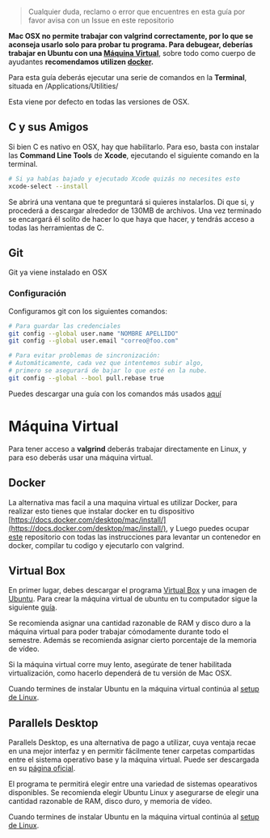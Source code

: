 > Cualquier duda, reclamo o error que encuentres en esta guía por favor avisa con un Issue en este repositorio

**Mac OSX no permite trabajar con valgrind correctamente, por lo que se aconseja usarlo solo para probar tu programa. Para debugear, deberías trabajar en Ubuntu con una [Máquina Virtual](#m%C3%A1quina-virtual)**, sobre todo como cuerpo de ayudantes **recomendamos utilizen [docker](#docker).**

Para esta guía deberás ejecutar una serie de comandos en la **Terminal**, situada en /Applications/Utilities/

Esta viene por defecto en todas las versiones de OSX.

## C y sus Amigos

Si bien C es nativo en OSX, hay que habilitarlo. Para eso, basta con instalar las **Command Line Tools** de **Xcode**, ejecutando el siguiente comando en la terminal.

```sh
# Si ya habías bajado y ejecutado Xcode quizás no necesites esto
xcode-select --install
```

Se abrirá una ventana que te preguntará si quieres instalarlos. Di que si, y procederá a descargar alrededor de 130MB de archivos. Una vez terminado se encargará él solito de hacer lo que haya que hacer, y tendrás acceso a todas las herramientas de C.

## Git

Git ya viene instalado en OSX

### Configuración

Configuramos git con los siguientes comandos:

```sh
# Para guardar las credenciales
git config --global user.name "NOMBRE APELLIDO"
git config --global user.email "correo@foo.com"

# Para evitar problemas de sincronización:
# Automáticamente, cada vez que intentemos subir algo,
# primero se asegurará de bajar lo que esté en la nube.
git config --global --bool pull.rebase true
```

Puedes descargar una guía con los comandos más usados [aquí](https://github.github.com/training-kit/downloads/github-git-cheat-sheet.pdf)


# Máquina Virtual

Para tener acceso a **valgrind** deberás trabajar directamente en Linux, y para eso deberás usar una máquina virtual.

## Docker

La alternativa mas facil a una maquina virtual es utilizar Docker, para realizar esto tienes que instalar docker en tu dispositivo [https://docs.docker.com/desktop/mac/install/](https://docs.docker.com/desktop/mac/install/), y Luego puedes ocupar [este](https://github.com/rieg-ec/valgrind-docker) repositorio con todas las instrucciones para levantar un contenedor en docker, compilar tu codigo y ejecutarlo con valgrind.

## Virtual Box

En primer lugar, debes descargar el programa [Virtual Box](https://www.virtualbox.org/) y una imagen de [Ubuntu](https://www.ubuntu.com/download/desktop).
Para crear la máquina virtual de ubuntu en tu computador sigue la siguiente [guía](http://es.wikihow.com/instalar-Ubuntu-en-VirtualBox).

Se recomienda asignar una cantidad razonable de RAM y disco duro a la máquina virtual para poder trabajar cómodamente durante todo el semestre. Además se recomienda asignar cierto porcentaje de la memoria de vídeo.

Si la máquina virtual corre muy lento, asegúrate de tener habilitada virtualización, como hacerlo dependerá de tu versión de Mac OSX.

Cuando termines de instalar Ubuntu en la máquina virtual continúa al [setup de Linux](1.2%20Setup%20en%20Linux.md).

## Parallels Desktop 

Parallels Desktop, es una alternativa de pago a utilizar, cuya ventaja recae en una mejor interfaz y en permitir fácilmente tener carpetas compartidas entre el sistema operativo base y la máquina virtual. Puede ser descargada en su [página oficial](https://www.parallels.com/). 

El programa te permitirá elegir entre una variedad de sistemas opearativos disponibles. Se recomienda elegir Ubuntu Linux y asegurarse de elegir una cantidad razonable de RAM, disco duro, y memoria de vídeo. 

Cuando termines de instalar Ubuntu en la máquina virtual continúa al [setup de Linux](1.2%20Setup%20en%20Linux.md).
